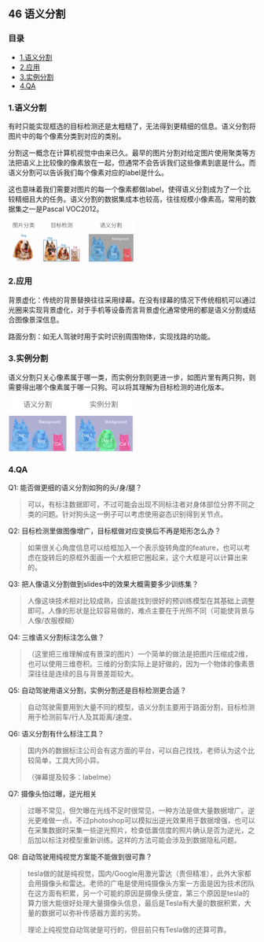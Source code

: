 ## 46 语义分割

### 目录

- [1.语义分割](#1语义分割)
- [2.应用](#2应用)
- [3.实例分割](#3实例分割)
- [4.QA](#4qa)

### 1.语义分割

有时只能实现框选的目标检测还是太粗糙了，无法得到更精细的信息。语义分割将图片中的每个像素分类到对应的类别。

分割这一概念在计算机视觉中由来已久。最早的图片分割对给定图片使用聚类等方法把语义上比较像的像素放在一起，但通常不会告诉我们这些像素到底是什么。而语义分割可以告诉我们每个像素对应的label是什么。

这也意味着我们需要对图片的每一个像素都做label，使得语义分割成为了一个比较精细且大的任务。语义分割的数据集成本也较高，往往规模小像素高。常用的数据集之一是Pascal VOC2012。

<img src="..\imgs\46\46-01.jpg" alt="46-01" style="zoom:25%;" />

### 2.应用

背景虚化：传统的背景替换往往采用绿幕。在没有绿幕的情况下传统相机可以通过光圈来实现背景虚化，对于手机等设备而言背景虚化通常使用的都是语义分割或结合图像景深信息。

路面分割：如无人驾驶时用于实时识别周围物体，实现找路的功能。

### 3.实例分割

语义分割只关心像素属于哪一类，而实例分割则更进一步，如图片里有两只狗，则需要得出哪个像素属于哪一只狗。可以将其理解为目标检测的进化版本。

<img src="..\imgs\46\46-02.png" alt="46-02" style="zoom:25%;" />

### 4.QA

Q1: 能否做更细的语义分割如狗的头/身/腿？

> 可以，有标注数据即可，不过可能会出现不同标注者对身体部位分界不同之类的问题。针对狗头这一例子可以考虑使用姿态识别得到关节点。

Q2: 目标检测里做图像增广，目标框做对应变换后不再是矩形怎么办？

> 如果很关心角度信息可以给框加入一个表示旋转角度的feature，也可以考虑在旋转后的原框外面画一个大框把它圈起来，这个大框是可以计算出来的。

Q3: 把人像语义分割做到slides中的效果大概需要多少训练集？

> 人像这块技术相对比较成熟，应该能找到很好的预训练模型在其基础上调整即可。人像的形状是比较容易做的，难点主要在于光照不同（可能使背景与人像/衣服模糊）

Q4: 三维语义分割标注怎么做？

> （这里把三维理解成有景深的图片）一个简单的做法是把图片压缩成2维，也可以使用三维卷积。三维的分割实际上是好做的，因为一个物体的像素景深往往是连续的且与背景差距较大。

Q5: 自动驾驶用语义分割，实例分割还是目标检测更合适？

> 自动驾驶需要用到大量不同的模型，语义分割主要用于路面分割，目标检测用于检测前车/行人及其距离/速度。

Q6: 语义分割有什么标注工具？

> 国内外的数据标注公司会有这方面的平台，可以自己找找，老师认为这个比较简单，工具大同小异。
>
> （弹幕提及较多：labelme）

Q7: 摄像头怕过曝，逆光相关

> 过曝不常见，但欠曝在光线不足时很常见，一种方法是做大量数据增广。逆光更难做一点，不过photoshop可以模拟出逆光效果用于数据增强，也可以在采集数据时采集一些逆光照片，检查低置信度的照片确认是否为逆光，之后加以标注对模型重新训练。这样的方法可能会涉及到数据隐私问题。

Q8: 自动驾驶用纯视觉方案能不能做到很可靠？

> tesla做的就是纯视觉，国内/Google用激光雷达（贵但精准），此外大家都会用摄像头和雷达。老师的广电是使用纯摄像头方案一方面是因为技术团队在这方面有积累，另一个可能的原因是摄像头便宜，第三个原因是tesla的算力很大能很好处理大量摄像头信息，最后是Tesla有大量的数据积累，大量的数据可以弥补传感器方面的劣势。
>
> 理论上纯视觉自动驾驶是可行的，但目前只有Tesla做的还算可靠。
